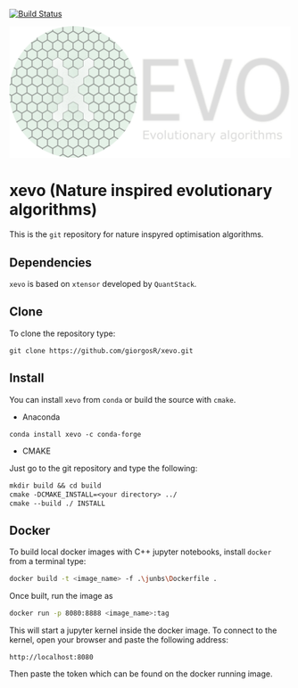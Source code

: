 [![Build Status](https://dev.azure.com/giorgosragos/giorgosragos/_apis/build/status/giorgosR.xevo?branchName=master)](https://dev.azure.com/giorgosragos/giorgosragos/_build/latest?definitionId=2&branchName=master)

![xevo](doc/images/xevo_logo.png)

# xevo (Nature inspired evolutionary algorithms)

This is the `git` repository for nature inspyred optimisation algorithms.

## Dependencies

`xevo` is based on `xtensor` developed by `QuantStack`.

## Clone

To clone the repository type:

```shell
git clone https://github.com/giorgosR/xevo.git
```

## Install

You can install `xevo` from `conda` or build the source with `cmake`.

* Anaconda

```shell
conda install xevo -c conda-forge 
```

* CMAKE

Just go to the git repository and type the following:

```shell
mkdir build && cd build
cmake -DCMAKE_INSTALL=<your directory> ../
cmake --build ./ INSTALL
```

## Docker

To build local docker images with C++ jupyter notebooks, install `docker` from a terminal type:

```bash
docker build -t <image_name> -f .\junbs\Dockerfile .
```

Once built, run the image as

```bash
docker run -p 8080:8888 <image_name>:tag
```

This will start a jupyter kernel inside the docker image. To connect to the kernel, open your browser and paste the following address:

```url
http://localhost:8080
```

Then paste the token which can be found on the docker running image.
